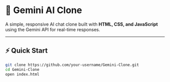 # 🌌 Gemini AI Clone

A simple, responsive AI chat clone built with **HTML, CSS, and JavaScript** using the Gemini API for real-time responses.

---

## ⚡ Quick Start

```bash
git clone https://github.com/your-username/Gemini-Clone.git
cd Gemini-Clone
open index.html
